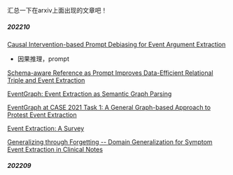 汇总一下在arxiv上面出现的文章吧！

##### 202210

[Causal Intervention-based Prompt Debiasing for Event Argument Extraction](https://arxiv.org/abs/2210.01561)

- 因果推理，prompt

[Schema-aware Reference as Prompt Improves Data-Efficient Relational Triple and Event Extraction](https://arxiv.org/abs/2210.10709)

[EventGraph: Event Extraction as Semantic Graph Parsing](https://arxiv.org/abs/2210.08646)

[EventGraph at CASE 2021 Task 1: A General Graph-based Approach to Protest Event Extraction](https://arxiv.org/abs/2210.09770)

[Event Extraction: A Survey](https://arxiv.org/abs/2210.03419#)

[Generalizing through Forgetting -- Domain Generalization for Symptom Event Extraction in Clinical Notes](https://arxiv.org/abs/2209.09485)

##### 202209
